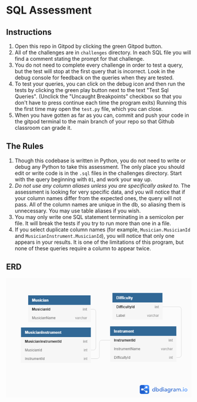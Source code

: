 # SQL Assessment

## Instructions
1. Open this repo in Gitpod by clicking the green Gitpod button.
1. All of the challenges are in `challenges` directory. In each SQL file you will find a comment stating the prompt for that challenge. 
1. You do not need to complete every challenge in order to test a query, but the test will stop at the first query that is incorrect. Look in the debug console for feedback on the queries when they are tested. 
1. To test your queries, you can click on the debug icon and then run the tests by clicking the green play button next to the text "Test Sql Queries". (Unclick the "Uncaught Breakpoints" checkbox so that you don't have to press continue each time the program exits) Running this the first time may open the `test.py` file, which you can close.  
1. When you have gotten as far as you can, commit and push your code in the gitpod terminal to the main branch of your repo so that Github classroom can grade it. 

## The Rules
1. Though this codebase is written in Python, you do not need to write or debug any Python to take this assessment. The only place you should edit or write code is in the `.sql` files in the challenges directory. Start with the query beginning with `01`, and work your way up.
1. *Do not use any column aliases unless you are specifically asked to.* The assessment is looking for very specific data, and you will notice that if your column names differ from the expected ones, the query will not pass. All of the column names are unique in the db, so aliasing them is unnecessary. You may use table aliases if you wish.
1. You may only write one SQL statement terminating in a semicolon per file. It will break the tests if you try to run more than one in a file.
1. If you select duplicate column names (for example, `Musician.MusicianId` and `MusicianInstrument.MusicianId`), you will notice that only one appears in your results. It is one of the limitations of this program, but none of these queries require a column to appear twice.

## ERD
![Musician ERD](/MusicianERD.png?raw=true "Musician Database")
